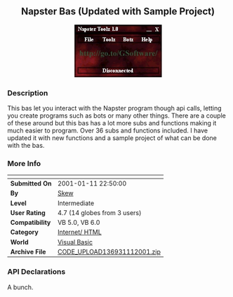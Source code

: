 ﻿<div align="center">

## Napster Bas \(Updated with Sample Project\)

<img src="PIC200119151931934.JPG">
</div>

### Description

This bas let you interact with the Napster program though api calls, letting you create programs such as bots or many other things. There are a couple of these around but this bas has a lot more subs and functions making it much easier to program. Over 36 subs and functions included. I have updated it with new functions and a sample project of what can be done with the bas.
 
### More Info
 


<span>             |<span>
---                |---
**Submitted On**   |2001-01-11 22:50:00
**By**             |[Skew](https://github.com/Planet-Source-Code/PSCIndex/blob/master/ByAuthor/skew.md)
**Level**          |Intermediate
**User Rating**    |4.7 (14 globes from 3 users)
**Compatibility**  |VB 5\.0, VB 6\.0
**Category**       |[Internet/ HTML](https://github.com/Planet-Source-Code/PSCIndex/blob/master/ByCategory/internet-html__1-34.md)
**World**          |[Visual Basic](https://github.com/Planet-Source-Code/PSCIndex/blob/master/ByWorld/visual-basic.md)
**Archive File**   |[CODE\_UPLOAD136931112001\.zip](https://github.com/Planet-Source-Code/skew-napster-bas-updated-with-sample-project__1-14284/archive/master.zip)

### API Declarations

A bunch.





